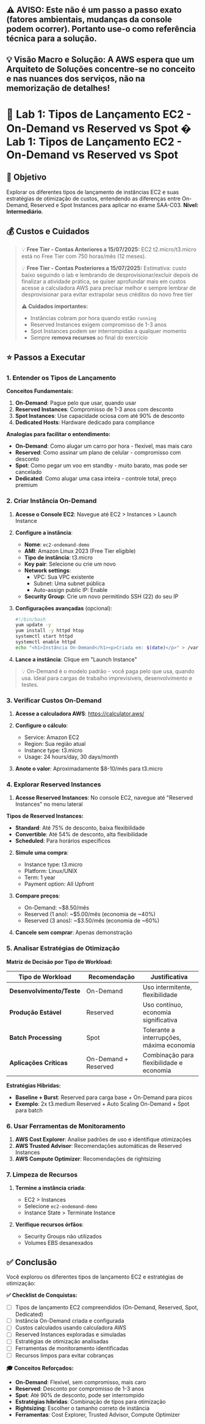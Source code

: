 ## ⚠️ AVISO: Este não é um passo a passo exato (fatores ambientais, mudanças da console podem ocorrer). Portanto use-o como referência técnica para a solução.
## 💡 Visão Macro e Solução: A AWS espera que um Arquiteto de Soluções concentre-se no conceito e nas nuances dos serviços, não na memorização de detalhes!
#
# 🔧 Lab 1: Tipos de Lançamento EC2 - On-Demand vs Reserved vs Spot � Lab 1: Tipos de Lançamento EC2 - On-Demand vs Reserved vs Spot

## 🎯 Objetivo

Explorar os diferentes tipos de lançamento de instâncias EC2 e suas estratégias de otimização de custos, entendendo as diferenças entre On-Demand, Reserved e Spot Instances para aplicar no exame SAA-C03. **Nível: Intermediário**.

## 💰 Custos e Cuidados

> 💡 **Free Tier - Contas Anteriores a 15/07/2025:**
> EC2 t2.micro/t3.micro está no Free Tier com 750 horas/mês (12 meses).
>
> 💡 **Free Tier - Contas Posteriores a 15/07/2025:**
> Estimativa: custo baixo seguindo o lab e lembrando de desprovisionar/excluir depois de finalizar a atividade prática, se quiser aprofundar mais em custos acesse a calculadora AWS para precisar melhor e sempre lembrar de desprovisionar para evitar extrapolar seus créditos do novo free tier
>
> **⚠️ Cuidados importantes:**
> * Instâncias cobram por hora quando estão `running`
> * Reserved Instances exigem compromisso de 1-3 anos
> * Spot Instances podem ser interrompidas a qualquer momento
> * Sempre **remova recursos** ao final do exercício

## ⭐ Passos a Executar

### 1. Entender os Tipos de Lançamento

**Conceitos Fundamentais:**

1. **On-Demand**: Pague pelo que usar, quando usar
2. **Reserved Instances**: Compromisso de 1-3 anos com desconto
3. **Spot Instances**: Use capacidade ociosa com até 90% de desconto
4. **Dedicated Hosts**: Hardware dedicado para compliance

**Analogias para facilitar o entendimento:**
- **On-Demand**: Como alugar um carro por hora - flexível, mas mais caro
- **Reserved**: Como assinar um plano de celular - compromisso com desconto
- **Spot**: Como pegar um voo em standby - muito barato, mas pode ser cancelado
- **Dedicated**: Como alugar uma casa inteira - controle total, preço premium

### 2. Criar Instância On-Demand

1. **Acesse o Console EC2**: Navegue até EC2 > Instances > Launch Instance
2. **Configure a instância**:
   - **Nome**: `ec2-ondemand-demo`
   - **AMI**: Amazon Linux 2023 (Free Tier eligible)
   - **Tipo de instância**: t3.micro
   - **Key pair**: Selecione ou crie um novo
   - **Network settings**: 
     - VPC: Sua VPC existente
     - Subnet: Uma subnet pública
     - Auto-assign public IP: Enable
   - **Security Group**: Crie um novo permitindo SSH (22) do seu IP

3. **Configurações avançadas** (opcional):
   ```bash
   #!/bin/bash
   yum update -y
   yum install -y httpd htop
   systemctl start httpd
   systemctl enable httpd
   echo "<h1>Instância On-Demand</h1><p>Criada em: $(date)</p>" > /var/www/html/index.html
   ```

4. **Lance a instância**: Clique em "Launch Instance"

> 💡 On-Demand é o modelo padrão - você paga pelo que usa, quando usa. Ideal para cargas de trabalho imprevisíveis, desenvolvimento e testes.

### 3. Verificar Custos On-Demand

1. **Acesse a calculadora AWS**: https://calculator.aws/
2. **Configure o cálculo**:
   - Service: Amazon EC2
   - Region: Sua região atual
   - Instance type: t3.micro
   - Usage: 24 hours/day, 30 days/month

3. **Anote o valor**: Aproximadamente $8-10/mês para t3.micro

### 4. Explorar Reserved Instances

1. **Acesse Reserved Instances**: No console EC2, navegue até "Reserved Instances" no menu lateral

**Tipos de Reserved Instances:**
- **Standard**: Até 75% de desconto, baixa flexibilidade
- **Convertible**: Até 54% de desconto, alta flexibilidade
- **Scheduled**: Para horários específicos

2. **Simule uma compra**:
   - Instance type: t3.micro
   - Platform: Linux/UNIX
   - Term: 1 year
   - Payment option: All Upfront

3. **Compare preços**:
   - On-Demand: ~$8.50/mês
   - Reserved (1 ano): ~$5.00/mês (economia de ~40%)
   - Reserved (3 anos): ~$3.50/mês (economia de ~60%)

4. **Cancele sem comprar**: Apenas demonstração

### 5. Analisar Estratégias de Otimização

**Matriz de Decisão por Tipo de Workload:**

| Tipo de Workload | Recomendação | Justificativa |
|------------------|--------------|---------------|
| **Desenvolvimento/Teste** | On-Demand | Uso intermitente, flexibilidade |
| **Produção Estável** | Reserved | Uso contínuo, economia significativa |
| **Batch Processing** | Spot | Tolerante a interrupções, máxima economia |
| **Aplicações Críticas** | On-Demand + Reserved | Combinação para flexibilidade e economia |

**Estratégias Híbridas:**
- **Baseline + Burst**: Reserved para carga base + On-Demand para picos
- **Exemplo**: 2x t3.medium Reserved + Auto Scaling On-Demand + Spot para batch

### 6. Usar Ferramentas de Monitoramento

1. **AWS Cost Explorer**: Analise padrões de uso e identifique otimizações
2. **AWS Trusted Advisor**: Recomendações automáticas de Reserved Instances
3. **AWS Compute Optimizer**: Recomendações de rightsizing

### 7. Limpeza de Recursos

1. **Termine a instância criada**:
   - EC2 > Instances
   - Selecione `ec2-ondemand-demo`
   - Instance State > Terminate Instance

2. **Verifique recursos órfãos**:
   - Security Groups não utilizados
   - Volumes EBS desanexados

## ✅ Conclusão

Você explorou os diferentes tipos de lançamento EC2 e estratégias de otimização:

**✅ Checklist de Conquistas:**
- [ ] Tipos de lançamento EC2 compreendidos (On-Demand, Reserved, Spot, Dedicated)
- [ ] Instância On-Demand criada e configurada
- [ ] Custos calculados usando calculadora AWS
- [ ] Reserved Instances exploradas e simuladas
- [ ] Estratégias de otimização analisadas
- [ ] Ferramentas de monitoramento identificadas
- [ ] Recursos limpos para evitar cobranças

**🎓 Conceitos Reforçados:**
* **On-Demand**: Flexível, sem compromisso, mais caro
* **Reserved**: Desconto por compromisso de 1-3 anos
* **Spot**: Até 90% de desconto, pode ser interrompido
* **Estratégias híbridas**: Combinação de tipos para otimização
* **Rightsizing**: Escolher o tamanho correto de instância
* **Ferramentas**: Cost Explorer, Trusted Advisor, Compute Optimizer

